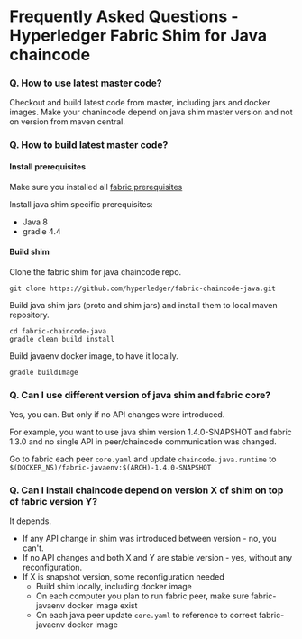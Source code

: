 # Frequently Asked Questions - Hyperledger Fabric Shim for Java chaincode

### Q. How to use latest master code?

Checkout and build latest code from master, including jars and docker images. Make your chanincode depend on
java shim master version and not on version from maven central.

### Q. How to build latest master code?

#### Install prerequisites

Make sure you installed all [fabric prerequisites](https://hyperledger-fabric.readthedocs.io/en/latest/prereqs.html)

Install java shim specific prerequisites:
* Java 8
* gradle 4.4

#### Build shim

Clone the fabric shim for java chaincode repo.

```
git clone https://github.com/hyperledger/fabric-chaincode-java.git
```

Build java shim jars (proto and shim jars) and install them to local maven repository.
```
cd fabric-chaincode-java
gradle clean build install
```

Build javaenv docker image, to have it locally.
```
gradle buildImage
```

### Q. Can I use different version of java shim and fabric core?

Yes, you can. But only if no API changes were introduced.

For example, you want to use java shim version 1.4.0-SNAPSHOT and fabric 1.3.0 and no single API in peer/chaincode communication was changed.

Go to fabric each peer `core.yaml` and update `chaincode.java.runtime` to `$(DOCKER_NS)/fabric-javaenv:$(ARCH)-1.4.0-SNAPSHOT`

### Q. Can I install chaincode depend on version X of shim on top of fabric version Y?

It depends.

* If any API change in shim was introduced between version - no, you can't.
* If no API changes and both X and Y are stable version - yes, without any reconfiguration.
* If X is snapshot version, some reconfiguration needed
    * Build shim locally, including docker image
    * On each computer you plan to run fabric peer, make sure fabric-javaenv docker image exist
    * On each java peer update `core.yaml` to reference to correct fabric-javaenv docker image